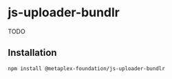 # js-uploader-bundlr

TODO

## Installation

```sh
npm install @metaplex-foundation/js-uploader-bundlr
```
